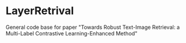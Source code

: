# LayerRetrival
General code base for paper "Towards Robust Text-Image Retrieval: a Multi-Label Contrastive Learning-Enhanced Method"
